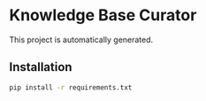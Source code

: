 # Knowledge Base Curator

This project is automatically generated.

## Installation

```sh
pip install -r requirements.txt
```
